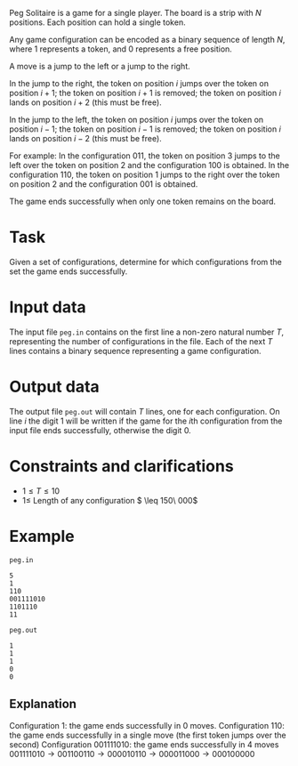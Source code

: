 
Peg Solitaire is a game for a single player. The board is a strip with $N$ positions. Each position can hold a single token.

Any game configuration can be encoded as a binary sequence of length $N$, where $1$ represents a token, and $0$ represents a free position.

A move is a jump to the left or a jump to the right.

In the jump to the right, the token on position $i$ jumps over the token on position $i+1$; the token on position $i+1$ is removed; the token on position $i$ lands on position $i+2$ (this must be free).

In the jump to the left, the token on position $i$ jumps over the token on position $i-1$; the token on position $i-1$ is removed; the token on position $i$ lands on position $i-2$ (this must be free).

For example:
In the configuration $011$, the token on position $3$ jumps to the left over the token on position $2$ and the configuration $100$ is obtained.
In the configuration $110$, the token on position $1$ jumps to the right over the token on position $2$ and the configuration $001$ is obtained.

The game ends successfully when only one token remains on the board.

# Task
Given a set of configurations, determine for which configurations from the set the game ends successfully.

# Input data
The input file `peg.in` contains on the first line a non-zero natural number $T$, representing the number of configurations in the file. Each of the next $T$ lines contains a binary sequence representing a game configuration.

# Output data
The output file `peg.out` will contain $T$ lines, one for each configuration. On line $i$ the digit $1$ will be written if the game for the $i$th configuration from the input file ends successfully, otherwise the digit $0$.

# Constraints and clarifications

* $1 \leq T \leq 10$
* $1 \leq$ Length of any configuration $ \leq 150\ 000$

# Example

`peg.in`
```
5 
1 
110
001111010
1101110
11
```

`peg.out`
```
1 
1 
1 
0 
0
```

## Explanation

Configuration $1$: the game ends successfully in $0$ moves.
Configuration $110$: the game ends successfully in a single move (the first token jumps over the second)
Configuration $001111010$: the game ends successfully in $4$ moves
$001111010 \rightarrow 001100110 \rightarrow 000010110 \rightarrow 000011000 \rightarrow 000100000$
